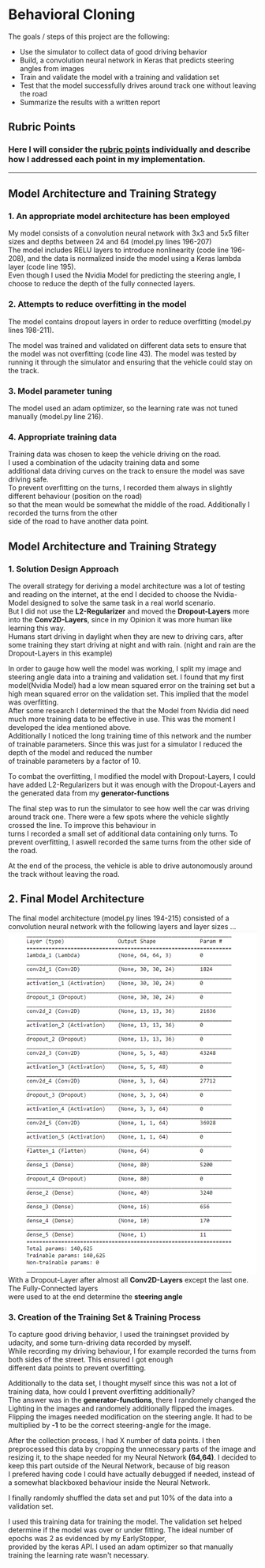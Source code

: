 
# **Behavioral Cloning** 

The goals / steps of this project are the following:
* Use the simulator to collect data of good driving behavior
* Build, a convolution neural network in Keras that predicts steering angles from images
* Train and validate the model with a training and validation set
* Test that the model successfully drives around track one without leaving the road
* Summarize the results with a written report


## Rubric Points
### Here I will consider the [rubric points](https://review.udacity.com/#!/rubrics/432/view) individually and describe how I addressed each point in my implementation.  

---

## **Model Architecture and Training Strategy**

### 1. An appropriate model architecture has been employed

My model consists of a convolution neural network with 3x3 and 5x5 filter sizes and depths between 24 and 64 (model.py lines 196-207)   
The model includes RELU layers to introduce nonlinearity (code line 196-208), and the data is normalized inside the model using a Keras lambda layer (code line 195).   
Even though I used the Nvidia Model for predicting the steering angle, I choose to reduce the depth of the fully connected layers. 

### 2. Attempts to reduce overfitting in the model

The model contains dropout layers in order to reduce overfitting (model.py lines 198-211). 

The model was trained and validated on different data sets to ensure that the model was not overfitting (code line 43). The model was tested by running it through the simulator and ensuring that the vehicle could stay on the track.

### 3. Model parameter tuning

The model used an adam optimizer, so the learning rate was not tuned manually (model.py line 216).

### 4. Appropriate training data

Training data was chosen to keep the vehicle driving on the road.  
I used a combination of the udacity training data and some  
additional data driving curves on the track to ensure the model was save driving safe.  
To prevent overfitting on the turns, I recorded them always in slightly different behaviour (position on the road)  
so that the mean would be somewhat the middle of the road. Additionally I recorded the turns from the other  
side of the road to have another data point.


## **Model Architecture and Training Strategy**

### **1. Solution Design Approach**

The overall strategy for deriving a model architecture was a lot of testing and reading on the internet, 
at the end I decided to choose the Nvidia-Model designed to solve the same task in a real world scenario.  
But I did not use the **L2-Regularizer** and moved the **Dropout-Layers** more into the **Conv2D-Layers**, since in my Opinion it was more human like learning this way.   
Humans start driving in daylight when they are new to driving cars, after some training they start driving at night and with rain. (night and rain are the Dropout-Layers in this example)   

In order to gauge how well the model was working, I split my image and steering angle data into a training and validation set. I found that my first model(Nvidia Model) had a low mean squared error on the training set but a high mean squared error on the validation set. This implied that the model was overfitting.  
After some research I determined the that the Model from Nvidia did need much more training data to be effective in use. This was the moment I developed the idea mentioned above.  
Additionally I noticed the long training time of this network and the number of trainable parameters. Since this was just for a simulator I reduced the depth of the model and reduced the number  
of trainable parameters by a factor of 10.   

To combat the overfitting, I modified the model with Dropout-Layers, I could have added L2-Regularizers but it was enough with the Dropout-Layers and the generated data from my **generator-functions**  


The final step was to run the simulator to see how well the car was driving around track one. There were a few spots where the vehicle slightly crossed the line. To improve this behaviour in   
turns I recorded a small set of additional data containing only turns. To prevent overfitting, I aswell recorded the same turns from the other side of the road.

At the end of the process, the vehicle is able to drive autonomously around the track without leaving the road.

## 2. Final Model Architecture

The final model architecture (model.py lines 194-215) consisted of a convolution neural network with the following layers and layer sizes ...  
![Model Architecture](./Model.PNG)  
With a Dropout-Layer after almost all **Conv2D-Layers** except the last one. The Fully-Connected layers  
were used to at the end determine the **steering angle**  

### **3. Creation of the Training Set & Training Process**

To capture good driving behavior, I used the trainingset provided by udacity, and some turn-driving data recorded by myself.  
While recording my driving behaviour, I for example recorded the turns from both sides of the street. This ensured I got enough  
different data points to prevent overfitting.  

Additionally to the data set, I thought myself since this was not a lot of training data, how could I prevent overfitting additionally?  
The answer was in the **generator-functions**, there I randomely changed the Lighting in the images and randomely additionally flipped the images.  
Flipping the images needed modification on the steering angle. It had to be multiplied by **-1** to be the correct steering-angle for the image.

After the collection process, I had X number of data points. I then preprocessed this data by cropping the unnecessary parts of the image and  
resizing it, to the shape needed for my Neural Network **(64,64)**. I decided to keep this part outside of the Neural Network, because of big reason  
I prefered having code I could have actually debugged if needed, instead of a somewhat blackboxed behaviour inside the Neural Network.

I finally randomly shuffled the data set and put 10% of the data into a validation set. 

I used this training data for training the model. The validation set helped determine if the model was over or under fitting. The ideal number of epochs was 2 as evidenced by my EarlyStopper,    
provided by the keras API. I used an adam optimizer so that manually training the learning rate wasn't necessary.